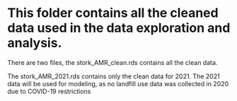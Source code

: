 # This folder contains all the cleaned data used in the data exploration and analysis.

There are two files, the stork_AMR_clean.rds contains all the clean data. 

The stork_AMR_2021.rds contains only the clean data for 2021. The 2021 data will be used for modeling, as no landfill use data was collected in 2020 due to COVID-19 restrictions